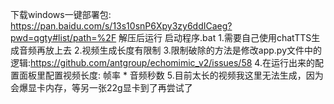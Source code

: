 下载windows一键部署包:
https://pan.baidu.com/s/13s10snP6Xpy3zy6ddICaeg?pwd=qgty#list/path=%2F
解压后运行  启动程序.bat
1.需要自己使用chatTTS生成音频再放上去
2.视频生成长度有限制
3.限制破除的方法是修改app.py文件中的逻辑:https://github.com/antgroup/echomimic_v2/issues/58
4.在运行出来的配置面板里配置视频长度:  帧率 * 音频秒数
5.目前太长的视频我这里无法生成，因为会爆显卡内存，等另一张22g显卡到了再尝试了